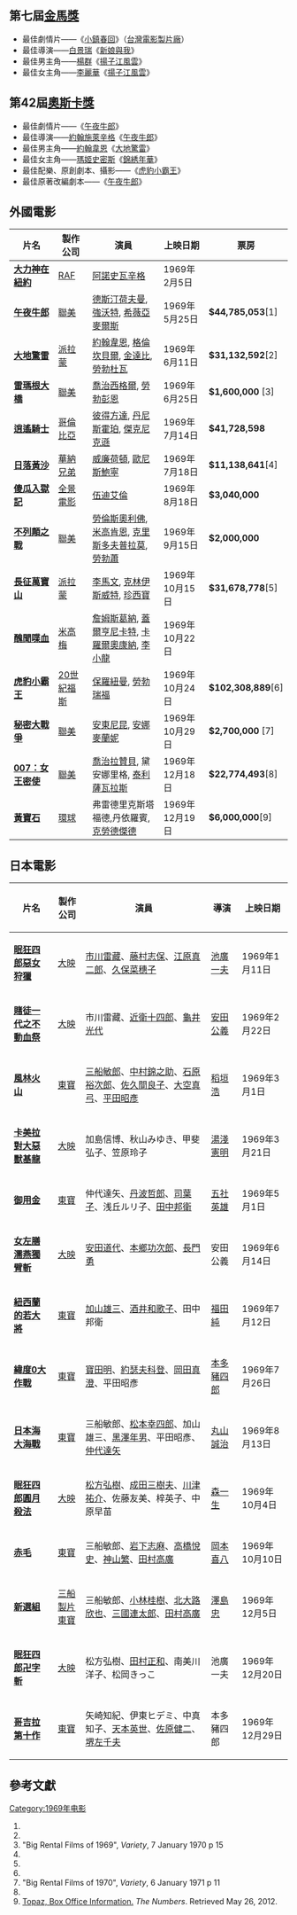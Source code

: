 ## 第七屆[金馬獎](../Page/金馬獎.md "wikilink")

  - 最佳劇情片——《[小鎮春回](../Page/小鎮春回.md "wikilink")》（[台灣電影製片廠](../Page/台灣電影製片廠.md "wikilink")）
  - 最佳導演——[白景瑞](../Page/白景瑞.md "wikilink")《[新娘與我](../Page/新娘與我.md "wikilink")》
  - 最佳男主角——[楊群](../Page/楊群.md "wikilink")《[揚子江風雲](../Page/揚子江風雲.md "wikilink")》
  - 最佳女主角——[李麗華](../Page/李麗華.md "wikilink")《[揚子江風雲](../Page/揚子江風雲.md "wikilink")》

## 第42屆[奧斯卡獎](../Page/奧斯卡獎.md "wikilink")

  - 最佳劇情片——《[午夜牛郎](../Page/午夜牛郎_\(電影\).md "wikilink")》
  - 最佳導演——[約翰施萊辛格](../Page/約翰·施萊辛格.md "wikilink")《[午夜牛郎](../Page/午夜牛郎_\(電影\).md "wikilink")》
  - 最佳男主角——[約翰韋恩](../Page/約翰·韋恩.md "wikilink")《[大地驚雷](../Page/大地驚雷.md "wikilink")》
  - 最佳女主角——[瑪姬史密斯](../Page/瑪姬·史密斯.md "wikilink")《[錦綉年華](../Page/錦綉年華.md "wikilink")》
  - 最佳配樂、原創劇本、攝影——《[虎豹小霸王](../Page/虎豹小霸王.md "wikilink")》
  - 最佳原著改編劇本——《[午夜牛郎](../Page/午夜牛郎.md "wikilink")》

## 外國電影

| 片名                                               | 製作公司                                   | 演員                                                                                                                                                         | 上映日期        | 票房                    |
| ------------------------------------------------ | -------------------------------------- | ---------------------------------------------------------------------------------------------------------------------------------------------------------- | ----------- | --------------------- |
| **[大力神在紐約](../Page/大力神在紐約.md "wikilink")**       | [RAF](../Page/RAF.md "wikilink")       | [阿諾史瓦辛格](../Page/阿諾史瓦辛格.md "wikilink")                                                                                                                     | 1969年2月5日   |                       |
| **[午夜牛郎](../Page/午夜牛郎_\(電影\).md "wikilink")**    | [聯美](../Page/聯美.md "wikilink")         | [德斯汀荷夫曼](../Page/德斯汀·荷夫曼.md "wikilink"), [強沃特](../Page/強·沃特.md "wikilink"), [希薇亞麥爾斯](../Page/希薇亞·麥爾斯.md "wikilink")                                        | 1969年5月25日  | **$44,785,053**\[1\]  |
| **[大地驚雷](../Page/大地驚雷.md "wikilink")**           | [派拉蒙](../Page/派拉蒙.md "wikilink")       | [約翰韋恩](../Page/約翰·韋恩.md "wikilink"), [格倫坎貝爾](../Page/格倫·坎貝爾.md "wikilink"), [金達比](../Page/金·達比.md "wikilink"), [勞勃杜瓦](../Page/勞勃·杜瓦.md "wikilink")         | 1969年6月11日  | **$31,132,592**\[2\]  |
| **[雷瑪根大橋](../Page/雷瑪根大橋.md "wikilink")**         | [聯美](../Page/聯美.md "wikilink")         | [喬治西格爾](../Page/喬治·西格爾.md "wikilink"), [勞勃彭恩](../Page/勞勃·彭恩.md "wikilink")                                                                                 | 1969年6月25日  | **$1,600,000** \[3\]  |
| **[逍遙騎士](../Page/逍遙騎士.md "wikilink")**           | [哥倫比亞](../Page/哥倫比亞影業.md "wikilink")   | [彼得方達](../Page/彼得·方達.md "wikilink"), [丹尼斯霍珀](../Page/丹尼斯·霍珀.md "wikilink"), [傑克尼克遜](../Page/傑克·尼克遜.md "wikilink")                                          | 1969年7月14日  | **$41,728,598**       |
| **[日落黃沙](../Page/日落黃沙.md "wikilink")**           | [華納兄弟](../Page/華納兄弟.md "wikilink")     | [威廉荷頓](../Page/威廉·荷頓.md "wikilink"), [歐尼斯鮑寧](../Page/歐尼斯·鮑寧.md "wikilink")                                                                                 | 1969年7月18日  | **$11,138,641**\[4\]  |
| **[傻瓜入獄記](../Page/傻瓜入獄記.md "wikilink")**         | [全景電影](../Page/全景電影.md "wikilink")     | [伍迪艾倫](../Page/伍迪·艾倫.md "wikilink")                                                                                                                        | 1969年8月18日  | **$3,040,000**        |
| **[不列顛之戰](../Page/不列顛之戰.md "wikilink")**         | [聯美](../Page/聯美.md "wikilink")         | [勞倫斯奧利佛](../Page/勞倫斯·奧利佛.md "wikilink"), [米高肯恩](../Page/米高·肯恩.md "wikilink"), [克里斯多夫普拉莫](../Page/克里斯多夫·柏麥.md "wikilink"),[勞勃蕭](../Page/勞勃·蕭.md "wikilink") | 1969年9月15日  | **$2,000,000**        |
| **[長征萬寶山](../Page/長征萬寶山.md "wikilink")**         | [派拉蒙](../Page/派拉蒙.md "wikilink")       | [李馬文](../Page/李·馬文.md "wikilink"), [克林伊斯威特](../Page/克林·伊斯威特.md "wikilink"), [珍西寶](../Page/珍·西寶.md "wikilink")                                              | 1969年10月15日 | **$31,678,778**\[5\]  |
| **[醜聞喋血](../Page/醜聞喋血.md "wikilink")**           | [米高梅](../Page/米高梅.md "wikilink")       | [詹姆斯葛納](../Page/詹姆斯·加納.md "wikilink"), [蓋爾亨尼卡特](../Page/蓋爾·亨尼卡特.md "wikilink"), [卡羅爾奧康納](../Page/卡羅爾·奧康納.md "wikilink"), [李小龍](../Page/李小龍.md "wikilink")  | 1969年10月22日 |                       |
| **[虎豹小霸王](../Page/虎豹小霸王.md "wikilink")**         | [20世紀福斯](../Page/20世紀福斯.md "wikilink") | [保羅紐曼](../Page/保羅·紐曼.md "wikilink"), [勞勃瑞福](../Page/勞勃·瑞福.md "wikilink")                                                                                   | 1969年10月24日 | **$102,308,889**\[6\] |
| **[秘密大戰爭](../Page/秘密大戰爭.md "wikilink")**         | [聯美](../Page/聯美.md "wikilink")         | [安東尼昆](../Page/安東尼·昆.md "wikilink"), [安娜麥蘭妮](../Page/安娜·麥蘭妮.md "wikilink")                                                                                 | 1969年10月29日 | **$2,700,000** \[7\]  |
| **[007：女王密使](../Page/女王密使.md "wikilink")**       | [聯美](../Page/聯美.md "wikilink")         | [喬治拉贊貝](../Page/喬治·拉贊貝.md "wikilink"), 黛安娜里格, [泰利薩瓦拉斯](../Page/特利·薩瓦拉斯.md "wikilink")                                                                      | 1969年12月18日 | **$22,774,493**\[8\]  |
| **[黃寶石](../Page/黃寶石_\(1969年電影\).md "wikilink")** | [環球](../Page/環球.md "wikilink")         | 弗雷德里克斯塔福德,丹依羅賓,[克勞德傑德](../Page/克勞德·傑德.md "wikilink")                                                                                                       | 1969年12月19日 | **$6,000,000**\[9\]   |

## 日本電影

<table>
<thead>
<tr class="header">
<th><p>片名</p></th>
<th><p>製作公司</p></th>
<th><p>演員</p></th>
<th><p>導演</p></th>
<th><p>上映日期</p></th>
</tr>
</thead>
<tbody>
<tr class="odd">
<td><p><strong><a href="../Page/眠狂四郎惡女狩獵.md" title="wikilink">眠狂四郎惡女狩獵</a></strong></p></td>
<td><p><a href="../Page/大映.md" title="wikilink">大映</a></p></td>
<td><p><a href="../Page/市川雷藏.md" title="wikilink">市川雷藏</a>、<a href="../Page/藤村志保.md" title="wikilink">藤村志保</a>、<a href="../Page/江原真二郎.md" title="wikilink">江原真二郎</a>、<a href="../Page/久保菜穗子.md" title="wikilink">久保菜穗子</a></p></td>
<td><p><a href="../Page/池廣一夫.md" title="wikilink">池廣一夫</a></p></td>
<td><p>1969年1月11日</p></td>
</tr>
<tr class="even">
<td><p><strong><a href="../Page/賭徒一代之不動血祭.md" title="wikilink">賭徒一代之不動血祭</a></strong></p></td>
<td><p><a href="../Page/大映.md" title="wikilink">大映</a></p></td>
<td><p>市川雷藏、<a href="../Page/近衛十四郎.md" title="wikilink">近衛十四郎</a>、<a href="../Page/龜井光代.md" title="wikilink">龜井光代</a></p></td>
<td><p><a href="../Page/安田公義.md" title="wikilink">安田公義</a></p></td>
<td><p>1969年2月22日</p></td>
</tr>
<tr class="odd">
<td><p><strong><a href="../Page/風林火山_(1969年電影).md" title="wikilink">風林火山</a></strong></p></td>
<td><p><a href="../Page/東寶.md" title="wikilink">東寶</a></p></td>
<td><p><a href="../Page/三船敏郎.md" title="wikilink">三船敏郎</a>、<a href="../Page/中村錦之助.md" title="wikilink">中村錦之助</a>、<a href="../Page/石原裕次郎.md" title="wikilink">石原裕次郎</a>、<a href="../Page/佐久間良子.md" title="wikilink">佐久間良子</a>、<a href="../Page/大空真弓.md" title="wikilink">大空真弓</a>、<a href="../Page/平田昭彥.md" title="wikilink">平田昭彥</a></p></td>
<td><p><a href="../Page/稻垣浩.md" title="wikilink">稻垣浩</a></p></td>
<td><p>1969年3月1日</p></td>
</tr>
<tr class="even">
<td><p><strong><a href="../Page/卡美拉對大惡獸基龍.md" title="wikilink">卡美拉對大惡獸基龍</a></strong></p></td>
<td><p><a href="../Page/大映.md" title="wikilink">大映</a></p></td>
<td><p>加島信博、秋山みゆき、甲斐弘子、笠原玲子</p></td>
<td><p><a href="../Page/湯淺憲明.md" title="wikilink">湯淺憲明</a></p></td>
<td><p>1969年3月21日</p></td>
</tr>
<tr class="odd">
<td><p><strong><a href="../Page/御用金.md" title="wikilink">御用金</a></strong></p></td>
<td><p><a href="../Page/東寶.md" title="wikilink">東寶</a></p></td>
<td><p>仲代達矢、<a href="../Page/丹波哲郎.md" title="wikilink">丹波哲郎</a>、<a href="../Page/司葉子.md" title="wikilink">司葉子</a>、浅丘ルリ子、<a href="../Page/田中邦衛.md" title="wikilink">田中邦衛</a></p></td>
<td><p><a href="../Page/五社英雄.md" title="wikilink">五社英雄</a></p></td>
<td><p>1969年5月1日</p></td>
</tr>
<tr class="even">
<td><p><strong><a href="../Page/女左膳_濡燕獨臂斬.md" title="wikilink">女左膳 濡燕獨臂斬</a></strong></p></td>
<td><p><a href="../Page/大映.md" title="wikilink">大映</a></p></td>
<td><p><a href="../Page/安田道代.md" title="wikilink">安田道代</a>、<a href="../Page/本鄉功次郎.md" title="wikilink">本鄉功次郎</a>、<a href="../Page/長門勇.md" title="wikilink">長門勇</a></p></td>
<td><p>安田公義</p></td>
<td><p>1969年6月14日</p></td>
</tr>
<tr class="odd">
<td><p><strong><a href="../Page/紐西蘭的若大將.md" title="wikilink">紐西蘭的若大將</a></strong></p></td>
<td><p><a href="../Page/東寶.md" title="wikilink">東寶</a></p></td>
<td><p><a href="../Page/加山雄三.md" title="wikilink">加山雄三</a>、<a href="../Page/酒井和歌子.md" title="wikilink">酒井和歌子</a>、田中邦衛</p></td>
<td><p><a href="../Page/福田純.md" title="wikilink">福田純</a></p></td>
<td><p>1969年7月12日</p></td>
</tr>
<tr class="even">
<td><p><strong><a href="../Page/緯度0大作戰.md" title="wikilink">緯度0大作戰</a></strong></p></td>
<td><p><a href="../Page/東寶.md" title="wikilink">東寶</a></p></td>
<td><p><a href="../Page/寶田明.md" title="wikilink">寶田明</a>、<a href="../Page/約瑟夫·科登.md" title="wikilink">約瑟夫科登</a>、<a href="../Page/岡田真澄.md" title="wikilink">岡田真澄</a>、平田昭彥</p></td>
<td><p><a href="../Page/本多豬四郎.md" title="wikilink">本多豬四郎</a></p></td>
<td><p>1969年7月26日</p></td>
</tr>
<tr class="odd">
<td><p><strong><a href="../Page/日本海大海戰.md" title="wikilink">日本海大海戰</a></strong></p></td>
<td><p><a href="../Page/東寶.md" title="wikilink">東寶</a></p></td>
<td><p>三船敏郎、<a href="../Page/松本幸四郎.md" title="wikilink">松本幸四郎</a>、加山雄三、<a href="../Page/黑澤年男.md" title="wikilink">黑澤年男</a>、平田昭彥、<a href="../Page/仲代達矢.md" title="wikilink">仲代達矢</a></p></td>
<td><p><a href="../Page/丸山誠治.md" title="wikilink">丸山誠治</a></p></td>
<td><p>1969年8月13日</p></td>
</tr>
<tr class="even">
<td><p><strong><a href="../Page/眠狂四郎圓月殺法.md" title="wikilink">眠狂四郎圓月殺法</a></strong></p></td>
<td><p><a href="../Page/大映.md" title="wikilink">大映</a></p></td>
<td><p><a href="../Page/松方弘樹.md" title="wikilink">松方弘樹</a>、<a href="../Page/成田三樹夫.md" title="wikilink">成田三樹夫</a>、<a href="../Page/川津祐介.md" title="wikilink">川津祐介</a>、佐藤友美、梓英子、中原早苗</p></td>
<td><p><a href="../Page/森一生.md" title="wikilink">森一生</a></p></td>
<td><p>1969年10月4日</p></td>
</tr>
<tr class="odd">
<td><p><strong><a href="../Page/赤毛.md" title="wikilink">赤毛</a></strong></p></td>
<td><p><a href="../Page/東寶.md" title="wikilink">東寶</a></p></td>
<td><p>三船敏郎、<a href="../Page/岩下志麻.md" title="wikilink">岩下志麻</a>、<a href="../Page/高橋悅史.md" title="wikilink">高橋悅史</a>、<a href="../Page/神山繁.md" title="wikilink">神山繁</a>、<a href="../Page/田村高廣.md" title="wikilink">田村高廣</a></p></td>
<td><p><a href="../Page/岡本喜八.md" title="wikilink">岡本喜八</a></p></td>
<td><p>1969年10月10日</p></td>
</tr>
<tr class="even">
<td><p><strong><a href="../Page/新選組_(電影).md" title="wikilink">新選組</a></strong></p></td>
<td><p><a href="../Page/三船製片公司.md" title="wikilink">三船製片</a><br />
<a href="../Page/東寶.md" title="wikilink">東寶</a></p></td>
<td><p>三船敏郎、<a href="../Page/小林桂樹.md" title="wikilink">小林桂樹</a>、<a href="../Page/北大路欣也.md" title="wikilink">北大路欣也</a>、<a href="../Page/三國連太郎.md" title="wikilink">三國連太郎</a>、<a href="../Page/田村高廣.md" title="wikilink">田村高廣</a></p></td>
<td><p><a href="../Page/澤島忠.md" title="wikilink">澤島忠</a></p></td>
<td><p>1969年12月5日</p></td>
</tr>
<tr class="odd">
<td><p><strong><a href="../Page/眠狂四郎卍字斬.md" title="wikilink">眠狂四郎卍字斬</a></strong></p></td>
<td><p><a href="../Page/大映.md" title="wikilink">大映</a></p></td>
<td><p>松方弘樹、<a href="../Page/田村正和.md" title="wikilink">田村正和</a>、南美川洋子、松岡きっこ</p></td>
<td><p>池廣一夫</p></td>
<td><p>1969年12月20日</p></td>
</tr>
<tr class="even">
<td><p><strong><a href="../Page/哥吉拉·迷你拉·加巴拉_全體怪獸大進擊.md" title="wikilink">哥吉拉第十作</a></strong></p></td>
<td><p><a href="../Page/東寶.md" title="wikilink">東寶</a></p></td>
<td><p>矢崎知紀、伊東ヒデミ、中真知子、<a href="../Page/天本英世.md" title="wikilink">天本英世</a>、<a href="../Page/佐原健二.md" title="wikilink">佐原健二</a>、<a href="../Page/堺左千夫.md" title="wikilink">堺左千夫</a></p></td>
<td><p>本多豬四郎</p></td>
<td><p>1969年12月29日</p></td>
</tr>
</tbody>
</table>

## 參考文獻

[Category:1969年电影](https://zh.wikipedia.org/wiki/Category:1969年电影 "wikilink")

1.
2.
3.  "Big Rental Films of 1969", *Variety*, 7 January 1970 p 15
4.
5.
6.
7.  "Big Rental Films of 1970", *Variety*, 6 January 1971 p 11
8.
9.  [Topaz, Box Office
    Information.](http://www.the-numbers.com/movies/1969/0TPAZ.php) *The
    Numbers*. Retrieved May 26, 2012.